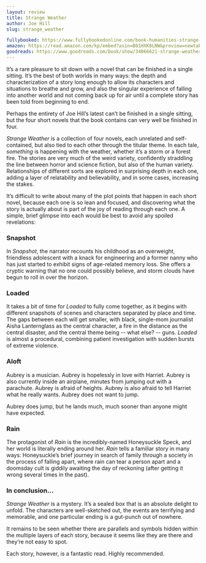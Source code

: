 ```yaml
---
layout: review
title: Strange Weather
author: Joe Hill
slug: strange_weather

fullybooked: https://www.fullybookedonline.com/book-humanities-strange-weather-four-short-novels-by-joe-hill.html
amazon: https://read.amazon.com/kp/embed?asin=B01HXK8LNW&preview=newtab&linkCode=kpe&ref_=cm_sw_r_kb_dp_CPZCZVA8KZBRNCKF6K6X
goodreads: https://www.goodreads.com/book/show/34066621-strange-weather
---
```


It’s a rare pleasure to sit down with a novel that can be finished in a single sitting. It’s the best of both worlds in many ways: the depth and characterization of a story long enough to allow its characters and situations to breathe and grow, and also the singular experience of falling into another world and not coming back up for air until a complete story has been told from beginning to end.

Perhaps the entirety of Joe Hill’s latest can’t be finished in a single sitting, but the four short novels that the book contains can very well be finished in four.

*Strange Weather* is a collection of four novels, each unrelated and self-contained, but also tied to each other through the titular theme. In each tale, *something* is happening with the weather, whether it’s a storm or a forest fire. The stories are very much of the weird variety, confidently straddling the line between horror and science fiction, but also of the human variety. Relationships of different sorts are explored in surprising depth in each one, adding a layer of relatability and believability, and in some cases, increasing the stakes.

It’s difficult to write about many of the plot points that happen in each short novel, because each one is so lean and focused, and discovering what the story is actually about is part of the joy of reading through each one. A simple, brief glimpse into each would be best to avoid any spoiled revelations:

### Snapshot

In *Snapshot*, the narrator recounts his childhood as an overweight, friendless adolescent with a knack for engineering and a former nanny who has just started to exhibit signs of age-related memory loss. She offers a cryptic warning that no one could possibly believe, and storm clouds have begun to roll in over the horizon.

### Loaded

It takes a bit of time for *Loaded* to fully come together, as it begins with different snapshots of scenes and characters separated by place and time. The gaps between each will get smaller, with black, single-mom journalist Aisha Lanternglass as the central character, a fire in the distance as the central disaster, and the central theme being -- what else? -- guns. *Loaded* is almost a procedural, combining patient investigation with sudden bursts of extreme violence.

### Aloft

Aubrey is a musician. Aubrey is hopelessly in love with Harriet. Aubrey is also currently inside an airplane, minutes from jumping out with a parachute. Aubrey is afraid of heights. Aubrey is also afraid to tell Harriet what he really wants. Aubrey does not want to jump.

Aubrey does jump, but he lands much, much sooner than anyone might have expected.

### Rain

The protagonist of *Rain* is the incredibly-named Honeysuckle Speck, and her world is literally ending around her. *Rain* tells a familiar story in many ways: Honeysuckle’s brief journey in search of family through a society in the process of falling apart, where rain can tear a person apart and a doomsday cult is giddily awaiting the day of reckoning (after getting it wrong several times in the past).

### In conclusion...

*Strange Weather* is a mystery. It’s a sealed box that is an absolute delight to unfold. The characters are well-sketched out, the events are terrifying and memorable, and one particular ending is a gut-punch out of nowhere.

It remains to be seen whether there are parallels and symbols hidden within the multiple layers of each story, because it seems like they are there and they’re not easy to spot.

Each story, however, is a fantastic read. Highly recommended.